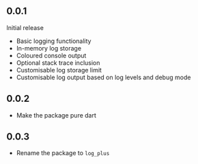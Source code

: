 ## 0.0.1

Initial release
* Basic logging functionality
* In-memory log storage
* Coloured console output
* Optional stack trace inclusion
* Customisable log storage limit
* Customisable log output based on log levels and debug mode


## 0.0.2
* Make the package pure dart

## 0.0.3
* Rename the package to `log_plus`